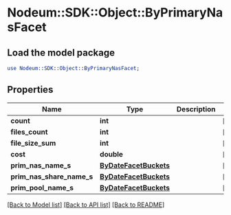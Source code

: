 # Nodeum::SDK::Object::ByPrimaryNasFacet

## Load the model package
```perl
use Nodeum::SDK::Object::ByPrimaryNasFacet;
```

## Properties
Name | Type | Description | Notes
------------ | ------------- | ------------- | -------------
**count** | **int** |  | [optional] 
**files_count** | **int** |  | [optional] 
**file_size_sum** | **int** |  | [optional] 
**cost** | **double** |  | [optional] 
**prim_nas_name_s** | [**ByDateFacetBuckets**](ByDateFacetBuckets.md) |  | [optional] 
**prim_nas_share_name_s** | [**ByDateFacetBuckets**](ByDateFacetBuckets.md) |  | [optional] 
**prim_pool_name_s** | [**ByDateFacetBuckets**](ByDateFacetBuckets.md) |  | [optional] 

[[Back to Model list]](../README.md#documentation-for-models) [[Back to API list]](../README.md#documentation-for-api-endpoints) [[Back to README]](../README.md)



